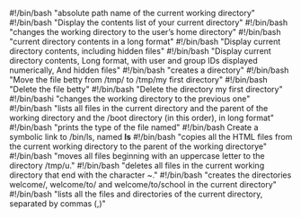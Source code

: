 #!/bin/bash
"absolute path name of the current working directory"
#!/bin/bash
"Display the contents list of your current directory"
#!/bin/bash
"changes the working directory to the user’s home directory"
#!/bin/bash
"current directory contents in a long format"
#!/bin/bash
"Display current directory contents, including hidden files"
#!/bin/bash
"Display current directory contents, Long format, with user and group IDs displayed numerically, And hidden files"
#!/bin/bash
"creates a directory"
#!/bin/bash
"Move the file betty from /tmp/ to /tmp/my first directory"
#!/bin/bash
"Delete the file betty"
#!/bin/bash
"Delete the directory my first directory"
#!/bin/bashi
"changes the working directory to the previous one"
#!/bin/bash
"lists all files in the current directory and the parent of the working directory and the /boot directory (in this order), in long format"
#!/bin/bash
"prints the type of the file named"
#!/bin/bash
Create a symbolic link to /bin/ls, named __ls__
#!/bin/bash
"copies all the HTML files from the current working directory to the parent of the working directorye"
#!/bin/bash
"moves all files beginning with an uppercase letter to the directory /tmp/u."
#!/bin/bash
"deletes all files in the current working directory that end with the character ~."
#!/bin/bash
"creates the directories welcome/, welcome/to/ and welcome/to/school in the current directory"
#!/bin/bash
"lists all the files and directories of the current directory, separated by commas (,)"
